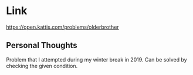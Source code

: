 # Link

https://open.kattis.com/problems/olderbrother

## Personal Thoughts

Problem that I attempted during my winter break in 2019. Can be solved by checking the given condition.

